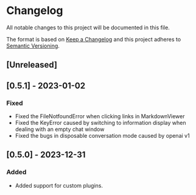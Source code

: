 # Changelog

All notable changes to this project will be documented in this file.

The format is based on [Keep a Changelog](http://keepachangelog.com/)
and this project adheres to [Semantic Versioning](http://semver.org/).

## [Unreleased]

## [0.5.1] - 2023-01-02

### Fixed

- Fixed the FileNotfoundError when clicking links in MarkdownViewer
- Fixed the KeyError caused by switching to information display when dealing with an empty chat window
- Fixed the bugs in disposable conversation mode caused by openai v1

## [0.5.0] - 2023-12-31

### Added

- Added support for custom plugins.
